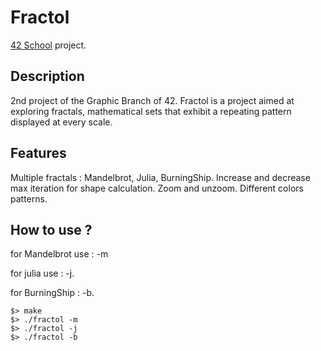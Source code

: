 # Fractol
[42 School](https://www.42.fr/) project.

## Description

2nd project of the Graphic Branch of 42.
Fractol is a project aimed at exploring fractals, mathematical sets that exhibit a repeating pattern displayed at every scale.

## Features

Multiple fractals : Mandelbrot, Julia, BurningShip.
Increase and decrease max iteration for shape calculation.
Zoom and unzoom.
Different colors patterns.

## How to use ?
for Mandelbrot use : -m

for julia use      : -j.

for BurningShip    : -b.
```
$> make
$> ./fractol -m
$> ./fractol -j
$> ./fractol -b
```
